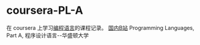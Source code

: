 # coursera-PL-A

在 coursera 上学习[编程语言](https://www.coursera.org/learn/programming-languages/home/info)的课程记录。
[国内B站](https://www.bilibili.com/video/av22103318?from=search&seid=1123100645421865903)
Programming Languages, Part A,  程序设计语言--华盛顿大学
